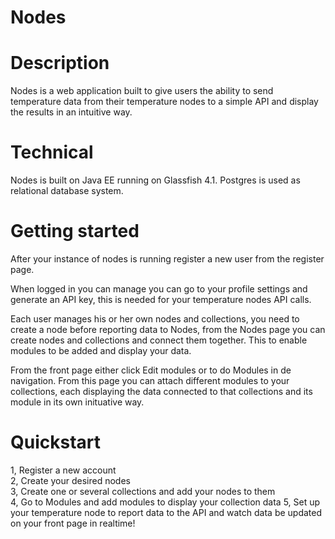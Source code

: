 # Nodes

# Description
Nodes is a web application built to give users the ability to send temperature data from their temperature nodes to a simple API and display the results in an intuitive way.  
  
# Technical
Nodes is built on Java EE running on Glassfish 4.1. Postgres is used as relational database system.  
  
# Getting started
After your instance of nodes is running register a new user from the register page.  

When logged in you can manage you can go to your profile settings and generate an API key, this is needed for your temperature nodes API calls.  
  
Each user manages his or her own nodes and collections, you need to create a node before reporting data to Nodes, from the Nodes page you can create nodes and collections and connect them together. This to enable modules to be added and display your data.  
  
From the front page either click Edit modules or to do Modules in de navigation. From this page you can attach different modules to your collections, each displaying the data connected to that collections and its module in its own inituative way.  

# Quickstart
1, Register a new account  
2, Create your desired nodes  
3, Create one or several collections and add your nodes to them  
4, Go to Modules and add modules to display your collection data
5, Set up your temperature node to report data to the API and watch data be updated on your front page in realtime!

